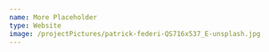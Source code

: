 ```yaml
---
name: More Placeholder
type: Website
image: /projectPictures/patrick-federi-QS716x537_E-unsplash.jpg
---
```

